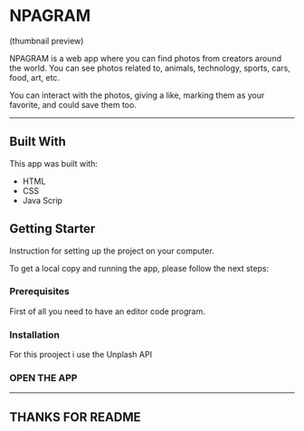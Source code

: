 # NPAGRAM

(thumbnail preview)

NPAGRAM is a web app where you can find photos from creators around the world. You can see photos related to, animals, technology, sports, cars, food, art, etc.

You can interact with the photos, giving a like, marking them as your favorite, and could save them too.

---

## Built With

This app was built with:

- HTML
- CSS
- Java Scrip

## Getting Starter

Instruction for setting up the project on your computer.

To get a local copy and running the app, please follow the next steps:

### Prerequisites

First of all you need to have an editor code program.

### Installation

For this prooject i use the Unplash API

### OPEN THE APP

---

## THANKS FOR README
